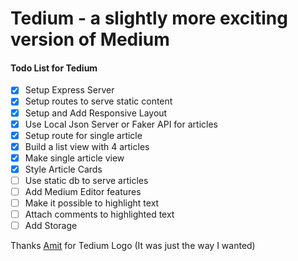 
# Tedium - a slightly more exciting version of Medium

#### Todo List for Tedium

- [x] Setup Express Server
- [x] Setup routes to serve static content
- [x] Setup and Add Responsive Layout
- [x] Use Local Json Server or Faker API for articles
- [x] Setup route for single article
- [x] Build a  list view with 4 articles
- [x] Make single article view
- [x] Style Article Cards
- [ ] Use static db to serve articles
- [ ] Add Medium Editor features
- [ ] Make it possible to highlight text
- [ ] Attach comments to highlighted text
- [ ] Add Storage

Thanks [Amit](https://twitter.com/amit_tushar) for Tedium Logo (It was just the way I wanted)
